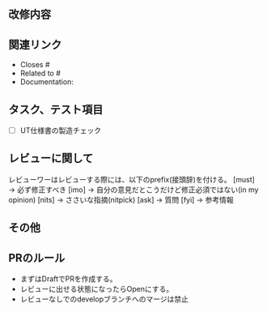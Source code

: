 <!-- レビューコメントはすべて日本語でお願いします -->

## 改修内容
<!-- 改修内容がわかるチケットURLや説明を記載 -->
<!-- コードレベルの改修の説明はFile Changedの該当箇所のコメントに記載する -->

## 関連リンク
<!-- 関連するIssue、ドキュメント、外部リンクなど -->
- Closes #
- Related to #
- Documentation:

## タスク、テスト項目
<!-- プルリクエストを完了させるために必要なタスクがあれば記載 -->
- [ ] UT仕様書の製造チェック

## レビューに関して
<!-- for GitHub Copilot review rule -->
レビューワーはレビューする際には、以下のprefix(接頭辞)を付ける。
[must] → 必ず修正すべき
[imo] → 自分の意見だとこうだけど修正必須ではない(in my opinion)
[nits] → ささいな指摘(nitpick)
[ask] → 質問
[fyi] → 参考情報
<!-- for GitHub Copilot review  rule-->

## その他
<!-- 追加で伝えたいことがあれば記述 -->

## PRのルール
- まずはDraftでPRを作成する。
- レビューに出せる状態になったらOpenにする。
- レビューなしでのdevelopブランチへのマージは禁止

<!-- レビューコメントはすべて日本語でお願いします -->